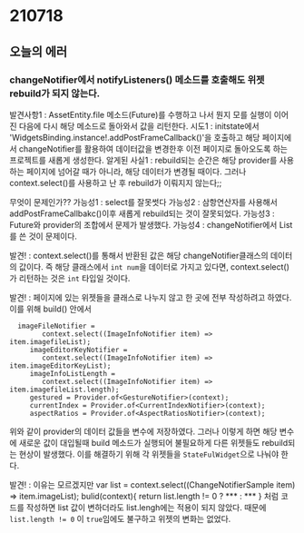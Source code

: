 # 210718
## 오늘의 에러
### changeNotifier에서 notifyListeners() 메소드를 호출해도 위젯 rebuild가 되지 않는다.
발견사항1 : AssetEntity.file 메소드(Future)를 수행하고 나서 뭔지 모를 실행이 이어진 다음에 다시 해당 메소드로 돌아와서 값을 리턴한다.
시도1 : initstate에서 'WidgetsBinding.instance!.addPostFrameCallback()'을 호출하고 해당 페이지에서 changeNotifier를 활용하여 데이터값을 변경한후
이전 페이지로 돌아오도록 하는 프로젝트를 새롭게 생성한다.
알게된 사실1 : rebuild되는 순간은 해당 provider를 사용하는 페이지에 넘어갈 때가 아니라, 해당 데이터가 변경될 때이다.
그러나 context.select()를 사용하고 난 후 rebuild가 이뤄지지 않는다;;

무엇이 문제인가??
   가능성1 : select를 잘못썻다
   가능성2 : 삼항연산자를 사용해서 addPostFrameCallbakc()이후 새롭게 rebuild되는 것이 잘못되었다.
   가능성3 : Future와 provider의 조합에서 문제가 발생했다.
   가능성4 : changeNotifier에서 List를 쓴 것이 문제이다.

   발견! : context.select()를 통해서 반환된 값은 해당 changeNotifier클래스의 데이터의 값이다. 즉 해당 클래스에서 `int num`을 데이터로 가지고 있다면,
   context.select()가 리턴하는 것은 `int` 타입일 것이다.
   
   발견! : 페이지에 있는 위젯들을 클래스로 나누지 않고 한 곳에 전부 작성하려고 하였다. 이를 위해 build() 안에서 
   
      imageFileNotifier =
            context.select((ImageInfoNotifier item) => item.imagefileList);
         imageEditorKeyNotifier =
            context.select((ImageInfoNotifier item) => item.imageEditorKeyList);
         imageInfoListLength =
            context.select((ImageInfoNotifier item) => item.imagefileList.length);
         gestured = Provider.of<GestureNotifier>(context);
         currentIndex = Provider.of<CurrentIndexNotifier>(context);
         aspectRatios = Provider.of<AspectRatiosNotifier>(context);
   위와 같이 provider의 데이터 값들을 변수에 저장하였다. 그러나 이렇게 하면 해당 변수에 새로운 값이 대입될때 build 메소드가 실행되어
   불필요하게 다른 위젯들도 rebuild되는 현상이 발생했다.
   이를 해결하기 위해 각 위젯들을 `StateFulWidget`으로 나눠야 한다.
   
   발견! : 이유는 모르겠지만 
      var list = context.select((ChangeNotifierSample item) => item.imageList);
      bulid(context){
         return list.length != 0 ? *** : ***
      }
   처럼 코드를 작성하면 list 값이 변하더라도 list.lengh에는 적용이 되지 않았다. 때문에 `list.length != 0` 이 `true`임에도 불구하고
   위젯의 변화는 없었다.
